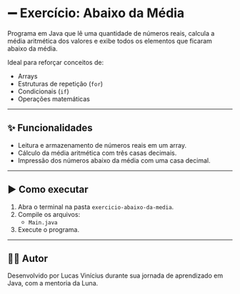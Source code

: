 # ➖ Exercício: Abaixo da Média

Programa em Java que lê uma quantidade de números reais, calcula a média aritmética dos valores e exibe todos os elementos que ficaram abaixo da média.

Ideal para reforçar conceitos de:
- Arrays
- Estruturas de repetição (`for`)
- Condicionais (`if`)
- Operações matemáticas

---

## ✨ Funcionalidades

- Leitura e armazenamento de números reais em um array.
- Cálculo da média aritmética com três casas decimais.
- Impressão dos números abaixo da média com uma casa decimal.

---

## ▶️ Como executar

1. Abra o terminal na pasta `exercicio-abaixo-da-media`.
2. Compile os arquivos:
   - `Main.java`
3. Execute o programa.

---

## 👨‍💻 Autor

Desenvolvido por Lucas Vinícius durante sua jornada de aprendizado em Java, com a mentoria da Luna.
